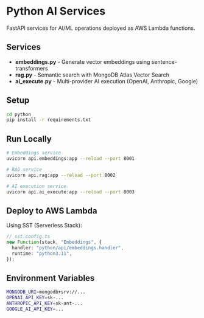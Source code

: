 # Python AI Services

FastAPI services for AI/ML operations deployed as AWS Lambda functions.

## Services

- **embeddings.py** - Generate vector embeddings using sentence-transformers
- **rag.py** - Semantic search with MongoDB Atlas Vector Search
- **ai_execute.py** - Multi-provider AI execution (OpenAI, Anthropic, Google)

## Setup

```bash
cd python
pip install -r requirements.txt
```

## Run Locally

```bash
# Embeddings service
uvicorn api.embeddings:app --reload --port 8001

# RAG service
uvicorn api.rag:app --reload --port 8002

# AI execution service
uvicorn api.ai_execute:app --reload --port 8003
```

## Deploy to AWS Lambda

Using SST (Serverless Stack):

```typescript
// sst.config.ts
new Function(stack, "Embeddings", {
  handler: "python/api/embeddings.handler",
  runtime: "python3.11",
});
```

## Environment Variables

```bash
MONGODB_URI=mongodb+srv://...
OPENAI_API_KEY=sk-...
ANTHROPIC_API_KEY=sk-ant-...
GOOGLE_AI_API_KEY=...
```
